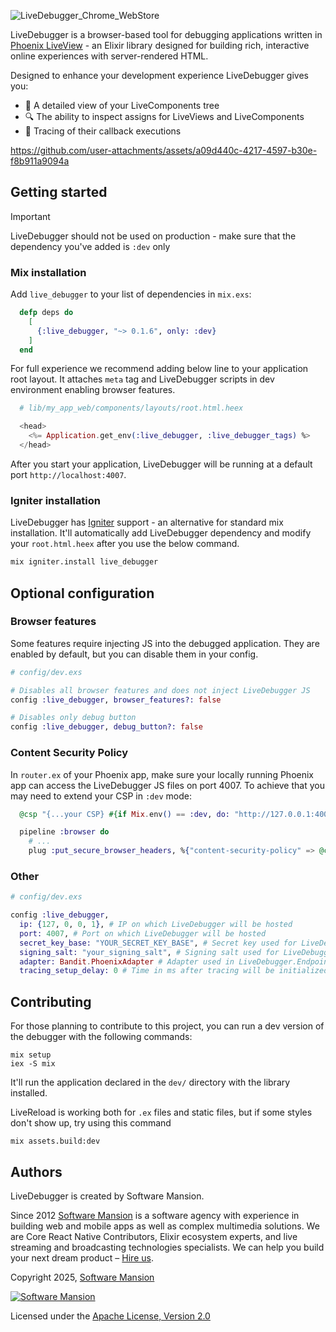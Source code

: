 ![LiveDebugger_Chrome_WebStore](https://github.com/user-attachments/assets/cf9aee3b-58ab-4c45-8a43-d73182cb3e02)

LiveDebugger is a browser-based tool for debugging applications written in [Phoenix LiveView](https://github.com/phoenixframework/phoenix_live_view) - an Elixir library designed for building rich, interactive online experiences with server-rendered HTML.

Designed to enhance your development experience LiveDebugger gives you:

- :deciduous_tree: A detailed view of your LiveComponents tree
- :mag: The ability to inspect assigns for LiveViews and LiveComponents
- :link: Tracing of their callback executions

https://github.com/user-attachments/assets/a09d440c-4217-4597-b30e-f8b911a9094a

## Getting started

> [!IMPORTANT]  
> LiveDebugger should not be used on production - make sure that the dependency you've added is `:dev` only

### Mix installation

Add `live_debugger` to your list of dependencies in `mix.exs`:

```elixir
  defp deps do
    [
      {:live_debugger, "~> 0.1.6", only: :dev}
    ]
  end
```

For full experience we recommend adding below line to your application root layout. It attaches `meta` tag and LiveDebugger scripts in dev environment enabling browser features.

```elixir
  # lib/my_app_web/components/layouts/root.html.heex

  <head>
    <%= Application.get_env(:live_debugger, :live_debugger_tags) %>
  </head>
```

After you start your application, LiveDebugger will be running at a default port `http://localhost:4007`.

### Igniter installation

LiveDebugger has [Igniter](https://github.com/ash-project/igniter) support - an alternative for standard mix installation. It'll automatically add LiveDebugger dependency and modify your `root.html.heex` after you use the below command.

```bash
mix igniter.install live_debugger
```

## Optional configuration

### Browser features

Some features require injecting JS into the debugged application. They are enabled by default, but you can disable them in your config.

```elixir
# config/dev.exs

# Disables all browser features and does not inject LiveDebugger JS
config :live_debugger, browser_features?: false

# Disables only debug button
config :live_debugger, debug_button?: false
```

### Content Security Policy

In `router.ex` of your Phoenix app, make sure your locally running Phoenix app can access the LiveDebugger JS files on port 4007. To achieve that you may need to extend your CSP in `:dev` mode:

```elixir
  @csp "{...your CSP} #{if Mix.env() == :dev, do: "http://127.0.0.1:4007"}"

  pipeline :browser do
    # ...
    plug :put_secure_browser_headers, %{"content-security-policy" => @csp}
```

### Other

```elixir
# config/dev.exs

config :live_debugger,
  ip: {127, 0, 0, 1}, # IP on which LiveDebugger will be hosted
  port: 4007, # Port on which LiveDebugger will be hosted
  secret_key_base: "YOUR_SECRET_KEY_BASE", # Secret key used for LiveDebugger.Endpoint
  signing_salt: "your_signing_salt", # Signing salt used for LiveDebugger.Endpoint
  adapter: Bandit.PhoenixAdapter # Adapter used in LiveDebugger.Endpoint
  tracing_setup_delay: 0 # Time in ms after tracing will be initialized. Useful in case multi-nodes envs
```

## Contributing

For those planning to contribute to this project, you can run a dev version of the debugger with the following commands:

```console
mix setup
iex -S mix
```

It'll run the application declared in the `dev/` directory with the library installed.

LiveReload is working both for `.ex` files and static files, but if some styles don't show up, try using this command

```console
mix assets.build:dev
```

## Authors

LiveDebugger is created by Software Mansion.

Since 2012 [Software Mansion](https://swmansion.com/?utm_source=git&utm_medium=readme&utm_campaign=livedebugger) is a software agency with experience in building web and mobile apps as well as complex multimedia solutions. We are Core React Native Contributors, Elixir ecosystem experts, and live streaming and broadcasting technologies specialists. We can help you build your next dream product – [Hire us](https://swmansion.com/contact/projects).

Copyright 2025, [Software Mansion](https://swmansion.com/?utm_source=git&utm_medium=readme&utm_campaign=livedebugger)

[![Software Mansion](https://logo.swmansion.com/logo?color=white&variant=desktop&width=200&tag=livedebugger-github)](https://swmansion.com/?utm_source=git&utm_medium=readme&utm_campaign=livedebugger)

Licensed under the [Apache License, Version 2.0](LICENSE)
